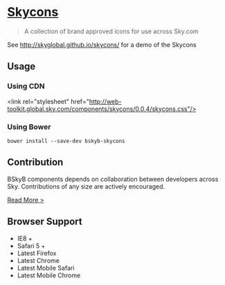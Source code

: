 [Skycons](http://skyglobal.github.io/skycons/) 
========================

> A collection of brand approved icons for use across Sky.com

See http://skyglobal.github.io/skycons/ for a demo of the Skycons

## Usage

### Using CDN

&lt;link rel="stylesheet" href="http://web-toolkit.global.sky.com/components/skycons/0.0.4/skycons.css"/>

### Using Bower

`bower install --save-dev bskyb-skycons`

## Contribution

BSkyB components depends on collaboration between developers across Sky. Contributions of any size are actively encouraged.

[Read More >](CONTRIBUTING.md)

## Browser Support

 * IE8 +
 * Safari 5 +
 * Latest Firefox
 * Latest Chrome
 * Latest Mobile Safari
 * Latest Mobile Chrome